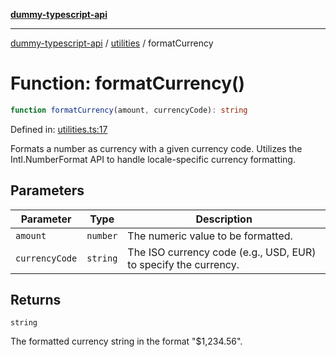 [**dummy-typescript-api**](../../README.md)

***

[dummy-typescript-api](../../README.md) / [utilities](../README.md) / formatCurrency

# Function: formatCurrency()

```ts
function formatCurrency(amount, currencyCode): string
```

Defined in: [utilities.ts:17](https://github.com/typedoc2md/dummy-typescript-api/blob/main/src/utilities.ts#L17)

Formats a number as currency with a given currency code.
Utilizes the Intl.NumberFormat API to handle locale-specific currency formatting.

## Parameters

| Parameter | Type | Description |
| ------ | ------ | ------ |
| `amount` | `number` | The numeric value to be formatted. |
| `currencyCode` | `string` | The ISO currency code (e.g., USD, EUR) to specify the currency. |

## Returns

`string`

The formatted currency string in the format "$1,234.56".
